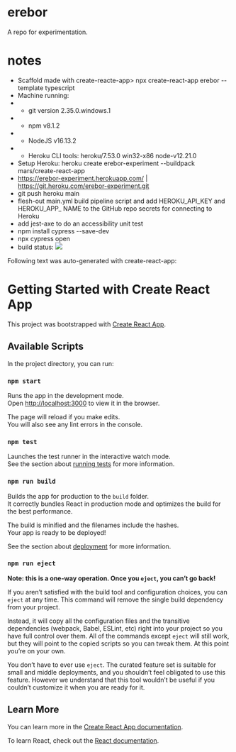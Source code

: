 # erebor

A repo for experimentation.

# notes

- Scaffold made with create-reacte-app> npx create-react-app erebor --template typescript
- Machine running:
- - git version 2.35.0.windows.1
- - npm v8.1.2
- - NodeJS v16.13.2
- - Heroku CLI tools: heroku/7.53.0 win32-x86 node-v12.21.0
- Setup Heroku: heroku create erebor-experiment --buildpack mars/create-react-app
- https://erebor-experiment.herokuapp.com/ | https://git.heroku.com/erebor-experiment.git
- git push heroku main
- flesh-out main.yml build pipeline script and add HEROKU_API_KEY and HEROKU_APP_
NAME to the GitHub repo secrets for connecting to Heroku
- add jest-axe to do an accessibility unit test
- npm install cypress --save-dev
- npx cypress open
- build status: ![](https://github.com/JacobHaskins/erebor/workflows/erebor-CICD/badge.svg)

Following text was auto-generated with create-react-app:

# Getting Started with Create React App

This project was bootstrapped with [Create React App](https://github.com/facebook/create-react-app).

## Available Scripts

In the project directory, you can run:

### `npm start`

Runs the app in the development mode.\
Open [http://localhost:3000](http://localhost:3000) to view it in the browser.

The page will reload if you make edits.\
You will also see any lint errors in the console.

### `npm test`

Launches the test runner in the interactive watch mode.\
See the section about [running tests](https://facebook.github.io/create-react-app/docs/running-tests) for more information.

### `npm run build`

Builds the app for production to the `build` folder.\
It correctly bundles React in production mode and optimizes the build for the best performance.

The build is minified and the filenames include the hashes.\
Your app is ready to be deployed!

See the section about [deployment](https://facebook.github.io/create-react-app/docs/deployment) for more information.

### `npm run eject`

**Note: this is a one-way operation. Once you `eject`, you can’t go back!**

If you aren’t satisfied with the build tool and configuration choices, you can `eject` at any time. This command will remove the single build dependency from your project.

Instead, it will copy all the configuration files and the transitive dependencies (webpack, Babel, ESLint, etc) right into your project so you have full control over them. All of the commands except `eject` will still work, but they will point to the copied scripts so you can tweak them. At this point you’re on your own.

You don’t have to ever use `eject`. The curated feature set is suitable for small and middle deployments, and you shouldn’t feel obligated to use this feature. However we understand that this tool wouldn’t be useful if you couldn’t customize it when you are ready for it.

## Learn More

You can learn more in the [Create React App documentation](https://facebook.github.io/create-react-app/docs/getting-started).

To learn React, check out the [React documentation](https://reactjs.org/).
